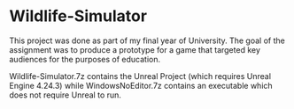 # Wildlife-Simulator
This project was done as part of my final year of University. The goal of the assignment was to produce a prototype for a game that targeted key audiences for the purposes of education.

Wildlife-Simulator.7z contains the Unreal Project (which requires Unreal Engine 4.24.3) while WindowsNoEditor.7z contains an executable which does not require Unreal to run.
